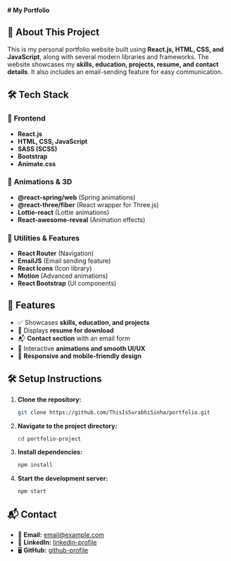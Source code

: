 **# My Portfolio**

## 🚀 **About This Project**
This is my personal portfolio website built using **React.js, HTML, CSS, and JavaScript**, along with several modern libraries and frameworks. The website showcases my **skills, education, projects, resume, and contact details**. It also includes an email-sending feature for easy communication.

## 🛠️ **Tech Stack**

### 📌 **Frontend**
- **React.js**
- **HTML, CSS, JavaScript**
- **SASS (SCSS)**
- **Bootstrap**
- **Animate.css**

### 🎨 **Animations & 3D**
- **@react-spring/web** (Spring animations)
- **@react-three/fiber** (React wrapper for Three.js)
- **Lottie-react** (Lottie animations)
- **React-awesome-reveal** (Animation effects)

### 🔧 **Utilities & Features**
- **React Router** (Navigation)
- **EmailJS** (Email sending feature)
- **React Icons** (Icon library)
- **Motion** (Advanced animations)
- **React Bootstrap** (UI components)

## 📂 **Features**
- ✅ Showcases **skills, education, and projects**
- 📄 Displays **resume for download**
- 📬 **Contact section** with an email form
- 🎨 Interactive **animations and smooth UI/UX**
- 📱 **Responsive and mobile-friendly design**

## 🛠️ **Setup Instructions**

1. **Clone the repository:**
   ```bash
   git clone https://github.com/ThisIsSurabhiSinha/portfolio.git
   ```
2. **Navigate to the project directory:**
   ```bash
   cd portfolio-project
   ```
3. **Install dependencies:**
   ```bash
   npm install
   ```
4. **Start the development server:**
   ```bash
   npm start
   ```

## 📬 **Contact**
- 📧 **Email:** [email@example.com](mailto:surabhisinha514@gmail.com)
- 💼 **LinkedIn:** [linkedin-profile](www.linkedin.com/in/thisissurabhisinha)
- 🖥️ **GitHub:** [github-profile](https://github.com/ThisIsSurabhiSinha/)


